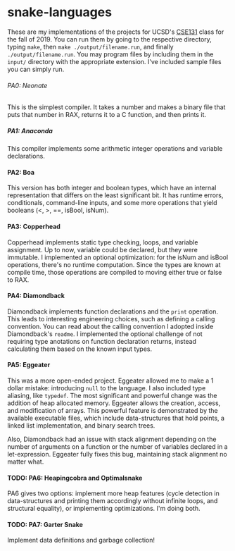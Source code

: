 # snake-languages
These are my implementations of the projects for UCSD's [CSE131](https://github.com/ucsd-cse131-f19/ucsd-cse131-f19.github.io/tree/master) class for the fall of 2019. You can run them by going to the respective directory, typing `make`, then `make ./output/filename.run`, and finally `./output/filename.run`. You may program files by including them in the `input/` directory with the appropriate extension. I've included sample files you can simply run.

###### PA0: Neonate
This is the simplest compiler. It takes a number and makes a binary file that puts that number in RAX, returns it to a C function, and then prints it.

##### PA1: Anaconda
This compiler implements some arithmetic integer operations and variable declarations.

#### PA2: Boa
This version has both integer and boolean types, which have an internal representation that differs on the least significant bit. It has runtime errors, conditionals, command-line inputs, and some more operations that yield booleans (<, >, ==, isBool, isNum).

#### PA3: Copperhead
Copperhead implements static type checking, loops, and variable assignment. Up to now, variable could be declared, but they were immutable. I implemented an optional optimization: for the isNum and isBool operations, there's no runtime computation. Since the types are known at compile time, those operations are compiled to moving either true or false to RAX.

#### PA4: Diamondback
Diamondback implements function declarations and the `print` operation. This leads to interesting engineering choices, such as defining a calling convention. You can read about the calling convention I adopted inside Diamondback's `readme`. I implemented the optional challenge of not requiring type anotations on function declaration returns, instead calculating them based on the known input types.

#### PA5: Eggeater
This was a more open-ended project. Eggeater allowed me to make a 1 dollar mistake: introducing `null` to the language. I also included type aliasing, like `typedef`. The most significant and powerful change was the addition of heap allocated memory. Eggeater allows the creation, access, and modification of arrays. This powerful feature is demonstrated by the available executable files, which include data-structures that hold points, a linked list implementation, and binary search trees.

Also, Diamondback had an issue with stack alignment depending on the number of arguments on a function or the number of variables declared in a let-expression. Eggeater fully fixes this bug, maintaining stack alignment no matter what.

#### TODO: PA6: Heapingcobra and Optimalsnake
PA6 gives two options: implement more heap features (cycle detection in data-structures and printing them accordingly without infinite loops, and structural equality), or implementing optimizations. I'm doing both.

#### TODO: PA7: Garter Snake
Implement data definitions and garbage collection!
